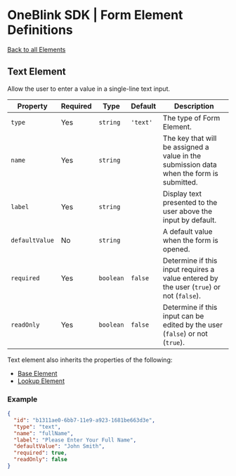 # OneBlink SDK | Form Element Definitions

[Back to all Elements](./README.md)

## Text Element

Allow the user to enter a value in a single-line text input.

| Property       | Required | Type      | Default  | Description                                                                              |
| -------------- | -------- | --------- | -------- | ---------------------------------------------------------------------------------------- |
| `type`         | Yes      | `string`  | `'text'` | The type of Form Element.                                                                |
| `name`         | Yes      | `string`  |          | The key that will be assigned a value in the submission data when the form is submitted. |
| `label`        | Yes      | `string`  |          | Display text presented to the user above the input by default.                           |
| `defaultValue` | No       | `string`  |          | A default value when the form is opened.                                                 |
| `required`     | Yes      | `boolean` | `false`  | Determine if this input requires a value entered by the user (`true`) or not (`false`).  |
| `readOnly`     | Yes      | `boolean` | `false`  | Determine if this input can be edited by the user (`false`) or not (`true`).             |

Text element also inherits the properties of the following:

- [Base Element](./base-element.md)
- [Lookup Element](./lookup-element.md)

### Example

```JSON
{
  "id": "b1311ae0-6bb7-11e9-a923-1681be663d3e",
  "type": "text",
  "name": "fullName",
  "label": "Please Enter Your Full Name",
  "defaultValue": "John Smith",
  "required": true,
  "readOnly": false
}
```
